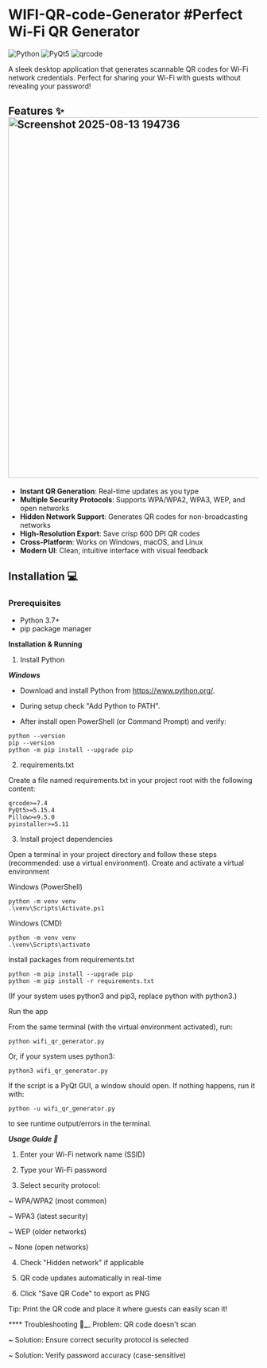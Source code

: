 # WIFI-QR-code-Generator  #Perfect Wi-Fi QR Generator

![Python](https://img.shields.io/badge/Python-3.7+-blue.svg)
![PyQt5](https://img.shields.io/badge/PyQt5-5.15+-green.svg)
![qrcode](https://img.shields.io/badge/qrcode-7.4+-yellowgreen.svg)

A sleek desktop application that generates scannable QR codes for Wi-Fi network credentials. Perfect for sharing your Wi-Fi with guests without revealing your password!


## Features ✨<img width="895" height="724" alt="Screenshot 2025-08-13 194736" src="https://github.com/user-attachments/assets/928d1156-4ec1-4e12-b551-b61f2ce732ba" />

- **Instant QR Generation**: Real-time updates as you type
- **Multiple Security Protocols**: Supports WPA/WPA2, WPA3, WEP, and open networks
- **Hidden Network Support**: Generates QR codes for non-broadcasting networks
- **High-Resolution Export**: Save crisp 600 DPI QR codes
- **Cross-Platform**: Works on Windows, macOS, and Linux
- **Modern UI**: Clean, intuitive interface with visual feedback

## Installation 💻

### Prerequisites
- Python 3.7+
- pip package manager

**Installation & Running**
  1. Install Python

**_Windows_**

* Download and install Python from https://www.python.org/.

* During setup check "Add Python to PATH".

* After install open PowerShell (or Command Prompt) and verify:
```
python --version
pip --version
python -m pip install --upgrade pip
```

2. requirements.txt

Create a file named requirements.txt in your project root with the following content:
```
qrcode>=7.4
PyQt5>=5.15.4
Pillow>=9.5.0
pyinstaller>=5.11
```

3. Install project dependencies

Open a terminal in your project directory and follow these steps (recommended: use a virtual environment).
Create and activate a virtual environment

Windows (PowerShell)
```
python -m venv venv
.\venv\Scripts\Activate.ps1
```

Windows (CMD)
```
python -m venv venv
.\venv\Scripts\activate
```

Install packages from requirements.txt
```
python -m pip install --upgrade pip
python -m pip install -r requirements.txt
```
(If your system uses python3 and pip3, replace python with python3.)

Run the app

From the same terminal (with the virtual environment activated), run:
```
python wifi_qr_generator.py
```

Or, if your system uses python3:
```
python3 wifi_qr_generator.py
```

If the script is a PyQt GUI, a window should open. If nothing happens, run it with:
```
python -u wifi_qr_generator.py
```
to see runtime output/errors in the terminal.


_**Usage Guide 🚀**_
1. Enter your Wi-Fi network name (SSID)

2. Type your Wi-Fi password

3. Select security protocol:

~ WPA/WPA2 (most common)

~ WPA3 (latest security)

~ WEP (older networks)

~ None (open networks)

4. Check "Hidden network" if applicable

5. QR code updates automatically in real-time

6. Click "Save QR Code" to export as PNG

Tip: Print the QR code and place it where guests can easily scan it!


_**_** Troubleshooting 🔧**_**_
Problem: QR code doesn't scan

~ Solution: Ensure correct security protocol is selected

~ Solution: Verify password accuracy (case-sensitive)
